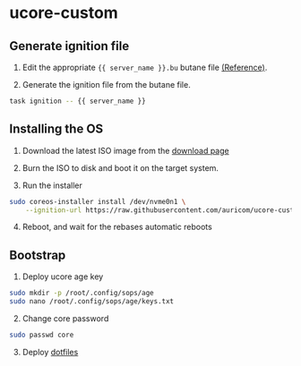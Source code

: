 # ucore-custom

## Generate ignition file

1. Edit the appropriate `{{ server_name }}.bu` butane file [(Reference)](https://coreos.github.io/butane/getting-started/).

2. Generate the ignition file from the butane file.
```bash
task ignition -- {{ server_name }}
```

## Installing the OS

1. Download the latest ISO image from the [download page](https://fedoraproject.org/coreos/download/?stream=stable#baremetal)

2. Burn the ISO to disk and boot it on the target system.

3. Run the installer

```bash
sudo coreos-installer install /dev/nvme0n1 \
    --ignition-url https://raw.githubusercontent.com/auricom/ucore-custom/main/butane/service/config.ign
```

4. Reboot, and wait for the rebases automatic reboots

## Bootstrap

1. Deploy ucore age key

```bash
sudo mkdir -p /root/.config/sops/age
sudo nano /root/.config/sops/age/keys.txt
```

2. Change core password

```bash
sudo passwd core
```

3. Deploy [dotfiles](https://github.com/auricom/dotfiles/tree/main)
